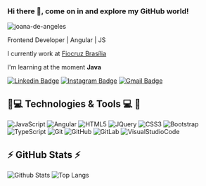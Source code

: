 ### Hi there 👋, come on in and explore my GitHub world!

<p align="left"><img src="https://komarev.com/ghpvc/?username=joana-de-angeles" alt="joana-de-angeles" /></p>

<p align = "justify">Frontend Developer | Angular | JS  </p>

I currently work at [Fiocruz Brasília](https://www.fiocruzbrasilia.fiocruz.br/)

I'm learning at the moment **Java**


[![Linkedin Badge](https://img.shields.io/badge/LinkedIn-0077B5?style=for-the-badge&logo=linkedin&logoColor=white&link=https://www.linkedin.com/in/joana-d-angeles-costa-ribeiro-004b0b28b/)](www.linkedin.com/in/joana-de-angeles)
[![Instagram Badge](https://img.shields.io/badge/Instagram-E4405F?style=for-the-badge&logo=instagram&logoColor=white&link=https://www.instagram.com/joana_d_angeles/)](https://www.instagram.com/joana_d_angeles/)
[![Gmail Badge](https://img.shields.io/badge/Gmail-D14836?style=for-the-badge&logo=gmail&logoColor=white&link=mailto:dangeles.joana@gmail.com)](mailto:dangeles.joana@gmail.com)

## &#128641;💻 Technologies & Tools 💻 &#128641;

![JavaScript](https://img.shields.io/badge/JavaScript-323330?style=for-the-badge&logo=javascript&logoColor=F7DF1E)
![Angular](https://img.shields.io/badge/Angular-DD0031?style=for-the-badge&logo=angular&logoColor=white)
![HTML5](https://img.shields.io/badge/HTML5-E34F26?style=for-the-badge&logo=html5&logoColor=white)
![JQuery](https://img.shields.io/badge/jQuery-0769AD?style=for-the-badge&logo=jquery&logoColor=white)
![CSS3](https://img.shields.io/badge/-CSS3-1572B6?style=flat-square&logo=css3)
![Bootstrap](https://img.shields.io/badge/-Bootstrap-563D7C?style=flat-square&logo=bootstrap)
![TypeScript](https://img.shields.io/badge/-TypeScript-007ACC?style=flat-square&logo=typescript)
![Git](https://img.shields.io/badge/-Git-black?style=flat-square&logo=git)
![GitHub](https://img.shields.io/badge/-GitHub-181717?style=flat-square&logo=github)
![GitLab](https://img.shields.io/badge/-GitLab-FCA121?style=flat-square&logo=gitlab)
![VisualStudioCode](https://img.shields.io/badge/VSCode-0078D4?style=for-the-badge&logo=visual%20studio%20code&logoColor=white)

## ⚡ GitHub Stats ⚡

![Github Stats](https://github-readme-stats.vercel.app/api?username=joana-de-angeles&show_icons=true&theme=radical)
![Top Langs](https://github-readme-stats.vercel.app/api/top-langs/?username=joana-de-angeles&layout=compact)
